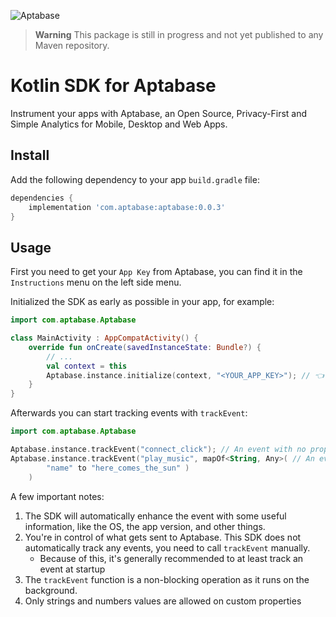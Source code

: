 ![Aptabase](https://aptabase.com/og.png)

> **Warning**
> This package is still in progress and not yet published to any Maven repository.

# Kotlin SDK for Aptabase

Instrument your apps with Aptabase, an Open Source, Privacy-First and Simple Analytics for Mobile, Desktop and Web Apps.

## Install

Add the following dependency to your app `build.gradle` file:

```gradle
dependencies {
    implementation 'com.aptabase:aptabase:0.0.3'
}
```

## Usage

First you need to get your `App Key` from Aptabase, you can find it in the `Instructions` menu on the left side menu.

Initialized the SDK as early as possible in your app, for example:

```kotlin
import com.aptabase.Aptabase

class MainActivity : AppCompatActivity() {
    override fun onCreate(savedInstanceState: Bundle?) {
        // ...
        val context = this
        Aptabase.instance.initialize(context, "<YOUR_APP_KEY>"); // 👈 this is where you enter your App Key
    }
}
```

Afterwards you can start tracking events with `trackEvent`:

```kotlin
import com.aptabase.Aptabase

Aptabase.instance.trackEvent("connect_click"); // An event with no properties
Aptabase.instance.trackEvent("play_music", mapOf<String, Any>( // An event with a custom property
        "name" to "here_comes_the_sun" )
    ) 
```

A few important notes:

1. The SDK will automatically enhance the event with some useful information, like the OS, the app version, and other things.
2. You're in control of what gets sent to Aptabase. This SDK does not automatically track any events, you need to call `trackEvent` manually.
   - Because of this, it's generally recommended to at least track an event at startup
3. The `trackEvent` function is a non-blocking operation as it runs on the background.
4. Only strings and numbers values are allowed on custom properties